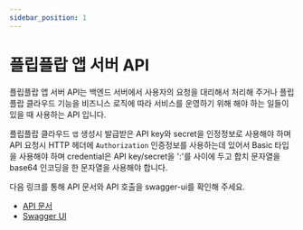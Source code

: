 ```yaml
---
sidebar_position: 1
---
```


# 플립플랍 앱 서버 API

플립플랍 앱 서버 API는 백엔드 서버에서 사용자의 요청을 대리해서 처리해 주거나 플립플랍 클라우드 기능을 비즈니스 로직에 따라 서비스를 운영하기 위해 해야 하는 일들이 있을 때 사용하는 API 입니다.

플립플랍 클라우드 `앱` 생성시 발급받은 API key와 secret을 인정정보로 사용해야 하며 API 요청시 HTTP 헤더에 `Authorization` 인증정보를 사용하는데 있어서 Basic 타입을 사용해야 하며 credential은 API key/secret을 ':'를 사이에 두고 합치 문자열을 base64 인코딩을 한 문자열을 사용해야 합니다.

다음 링크를 통해 API 문서와 API 호출을 swagger-ui를 확인해 주세요.

- [API 문서](https://portal.flipflop.cloud/open-api/ko/docs/ffc-app-server)
- [Swagger UI](https://portal.flipflop.cloud/open-api/ko/swagger-ui/ffc-app-server)